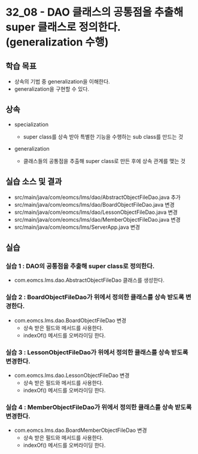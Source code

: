 # 32_08 - DAO 클래스의 공통점을 추출해 super 클래스로 정의한다. (generalization 수행)

## 학습 목표

- 상속의 기법 중 generalization을 이해한다.
- generalization을 구현할 수 있다.

## 상속

- specialization
  - super class를 상속 받아 특별한 기능을 수행하는 sub class를 만드는 것

- generalization
  - 클래스들의 공통점을 추출해 super class로 만든 후에 상속 관계를 맺는 것

## 실습 소스 및 결과

- src/main/java/com/eomcs/lms/dao/AbstractObjectFileDao.java 추가
- src/main/java/com/eomcs/lms/dao/BoardObjectFileDao.java 변경
- src/main/java/com/eomcs/lms/dao/LessonObjectFileDao.java 변경
- src/main/java/com/eomcs/lms/dao/MemberObjectFileDao.java 변경
- src/main/java/com/eomcs/lms/ServerApp.java 변경

## 실습

### 실습 1 : DAO의 공통점을 추출해 super class로 정의한다.

- com.eomcs.lms.dao.AbstractObjectFileDao 클래스를 생성한다.

### 실습 2 : BoardObjectFileDao가 위에서 정의한 클래스를 상속 받도록 변경한다.

- com.eomcs.lms.dao.BoardObjectFileDao 변경
  - 상속 받은 필드와 메서드를 사용한다.
  - indexOf() 메서드를 오버라이딩 한다.

### 실습 3 : LessonObjectFileDao가 위에서 정의한 클래스를 상속 받도록 변경한다.

- com.eomcs.lms.dao.LessonObjectFileDao 변경
  - 상속 받은 필드와 메서드를 사용한다.
  - indexOf() 메서드를 오버라이딩 한다.

### 실습 4 : MemberObjectFileDao가 위에서 정의한 클래스를 상속 받도록 변경한다.

- com.eomcs.lms.dao.BoardMemberObjectFileDao 변경
  - 상속 받은 필드와 메서드를 사용한다.
  - indexOf() 메서드를 오버라이딩 한다.